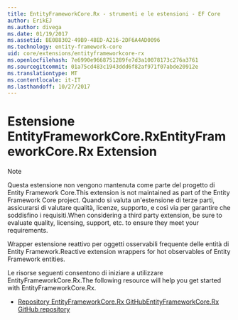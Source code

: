 ```yaml
---
title: EntityFrameworkCore.Rx - strumenti e le estensioni - EF Core
author: ErikEJ
ms.author: divega
ms.date: 01/19/2017
ms.assetid: BE0B8302-49B9-48ED-A216-2DF6A4AD0096
ms.technology: entity-framework-core
uid: core/extensions/entityframeworkcore-rx
ms.openlocfilehash: 7e6990e9668751289fe7d3a10078173c276a3761
ms.sourcegitcommit: 01a75cd483c1943ddd6f82af971f07abde20912e
ms.translationtype: MT
ms.contentlocale: it-IT
ms.lasthandoff: 10/27/2017
---
```

# <a name="entityframeworkcorerx-extension"></a><span data-ttu-id="01260-102">Estensione EntityFrameworkCore.Rx</span><span class="sxs-lookup"><span data-stu-id="01260-102">EntityFrameworkCore.Rx Extension</span></span>

> [!NOTE]  
> <span data-ttu-id="01260-103">Questa estensione non vengono mantenuta come parte del progetto di Entity Framework Core.</span><span class="sxs-lookup"><span data-stu-id="01260-103">This extension is not maintained as part of the Entity Framework Core project.</span></span> <span data-ttu-id="01260-104">Quando si valuta un'estensione di terze parti, assicurarsi di valutare qualità, licenze, supporto, e così via per garantire che soddisfino i requisiti.</span><span class="sxs-lookup"><span data-stu-id="01260-104">When considering a third party extension, be sure to evaluate quality, licensing, support, etc. to ensure they meet your requirements.</span></span>

<span data-ttu-id="01260-105">Wrapper estensione reattivo per oggetti osservabili frequente delle entità di Entity Framework.</span><span class="sxs-lookup"><span data-stu-id="01260-105">Reactive extension wrappers for hot observables of Entity Framework entities.</span></span>

<span data-ttu-id="01260-106">Le risorse seguenti consentono di iniziare a utilizzare EntityFrameworkCore.Rx.</span><span class="sxs-lookup"><span data-stu-id="01260-106">The following resource will help you get started with EntityFrameworkCore.Rx.</span></span>
* [<span data-ttu-id="01260-107">Repository EntityFrameworkCore.Rx GitHub</span><span class="sxs-lookup"><span data-stu-id="01260-107">EntityFrameworkCore.Rx GitHub repository</span></span>](https://github.com/NickStrupat/EntityFramework.Rx/)
